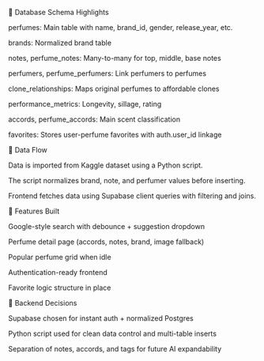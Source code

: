 🧱 Database Schema Highlights

perfumes: Main table with name, brand_id, gender, release_year, etc.

brands: Normalized brand table

notes, perfume_notes: Many-to-many for top, middle, base notes

perfumers, perfume_perfumers: Link perfumers to perfumes

clone_relationships: Maps original perfumes to affordable clones

performance_metrics: Longevity, sillage, rating

accords, perfume_accords: Main scent classification

favorites: Stores user-perfume favorites with auth.user_id linkage

🔁 Data Flow

Data is imported from Kaggle dataset using a Python script.

The script normalizes brand, note, and perfumer values before inserting.

Frontend fetches data using Supabase client queries with filtering and joins.

🧪 Features Built

Google-style search with debounce + suggestion dropdown

Perfume detail page (accords, notes, brand, image fallback)

Popular perfume grid when idle

Authentication-ready frontend

Favorite logic structure in place

🧱 Backend Decisions

Supabase chosen for instant auth + normalized Postgres

Python script used for clean data control and multi-table inserts

Separation of notes, accords, and tags for future AI expandability